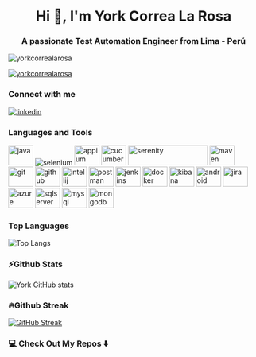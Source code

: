 <h1 align="center">Hi 👋, I'm York Correa La Rosa</h1>
<h3 align="center">A passionate Test Automation Engineer from Lima - Perú</h3>

<p align="left"> <img src="https://komarev.com/ghpvc/?username=yorkcorrealarosa&label=Profile%20views&color=000000&style=flat" alt="yorkcorrealarosa" /> </p>

<p align="left"> <a href="https://github.com/ryo-ma/github-profile-trophy"><img src="https://github-profile-trophy.vercel.app/?username=yorkcorrealarosa" alt="yorkcorrealarosa" /></a> </p>

### Connect with me

<p align="left">
  <a href="https://www.linkedin.com/in/yorkcorrea"><img alt="linkedin" src="https://api.iconify.design/logos/linkedin-icon.svg?width=30&height=30"/></a>
</p>

### Languages and Tools
<p align="left"> 
<img alt="java" src="https://cdn.jsdelivr.net/gh/devicons/devicon/icons/java/java-original.svg" width="50" height="40"/> 
<img alt="selenium" src="https://i.imgur.com/2T4DyO5.png"/>
<img alt="appium" src="https://api.iconify.design/logos/appium.svg" width="50" height="40"/> 
<img alt="cucumber" src="https://cdn.jsdelivr.net/gh/devicons/devicon/icons/cucumber/cucumber-plain.svg" width="50" height="40"/> 
<img alt="serenity" src="https://imgur.com/yfq67rA.png" width="160" height="40"/> 
<img alt="maven" src="https://api.iconify.design/vscode-icons/file-type-maven.svg" width="50" height="40"/> 
<img alt="git" src="https://cdn.jsdelivr.net/gh/devicons/devicon/icons/git/git-plain.svg" width="50" height="40"/> 
<img alt="github" src="https://cdn.jsdelivr.net/gh/devicons/devicon/icons/github/github-original.svg" width="50" height="40"/>
<img alt="intellij" src="https://api.iconify.design/logos/intellij-idea.svg" width="50" height="40"/> 
<img alt="postman" src="https://api.iconify.design/logos/postman-icon.svg" width="50" height="40"/> 
<img alt="jenkins" src="https://cdn.jsdelivr.net/gh/devicons/devicon/icons/jenkins/jenkins-original.svg" width="50" height="40"/> 
<img alt="docker" src="https://cdn.jsdelivr.net/gh/devicons/devicon/icons/docker/docker-original.svg" width="50" height="40"/> 
<img alt="kibana" src="https://api.iconify.design/logos/kibana.svg" width="50" height="40"/>
<img alt="android" src="https://cdn.jsdelivr.net/gh/devicons/devicon/icons/android/android-original.svg" width="50" height="40"/> 
<img alt="jira" src="https://cdn.jsdelivr.net/gh/devicons/devicon/icons/jira/jira-original.svg" width="50" height="40"/> 
<img alt="azure" src="https://api.iconify.design/vscode-icons/file-type-azure.svg" width="50" height="40"/> 
<img alt="sqlserver" src="https://api.iconify.design/simple-icons/microsoftsqlserver.svg?color=white" width="50" height="40"/> 
<img alt="mysql" src="https://cdn.jsdelivr.net/gh/devicons/devicon/icons/mysql/mysql-original.svg" width="50" height="40"/> 
<img alt="mongodb" src="https://cdn.jsdelivr.net/gh/devicons/devicon/icons/mongodb/mongodb-original.svg" width="50" height="40"/> 
</p>

### Top Languages
![Top Langs](https://github-readme-stats.vercel.app/api/top-langs/?username=yorkcorrealarosa&layout=compact)

### ⚡Github Stats
![York GitHub stats](https://github-readme-stats.vercel.app/api?username=yorkcorrealarosa&theme=dark&show_icons=true&locale=en)

### 🔥Github Streak
[![GitHub Streak](http://github-readme-streak-stats.herokuapp.com?user=yorkcorrealarosa&theme=dark&date_format=j%20M%5B%20Y%5D)](https://git.io/streak-stats)

### 💻 Check Out My Repos ⬇️